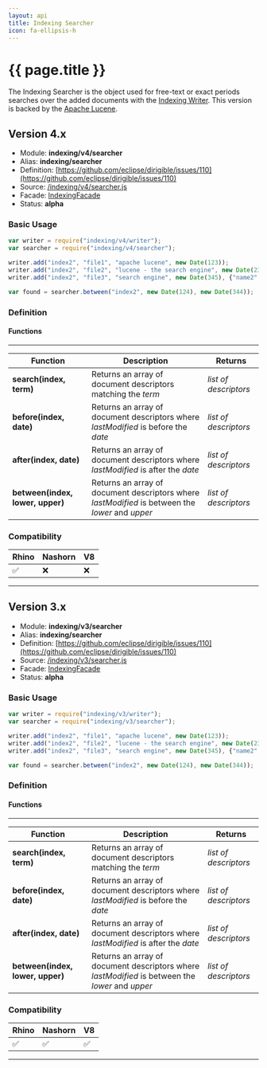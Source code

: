 ```yaml
---
layout: api
title: Indexing Searcher
icon: fa-ellipsis-h
---
```


{{ page.title }}
===

The Indexing Searcher is the object used for free-text or exact periods searches over the added documents with the [Indexing Writer](indexing_writer.html). This version is backed by the [Apache Lucene](http://lucene.apache.org/).

Version 4.x
---

- Module: **indexing/v4/searcher**
- Alias: **indexing/searcher**
- Definition: [https://github.com/eclipse/dirigible/issues/110](https://github.com/eclipse/dirigible/issues/110)
- Source: [/indexing/v4/searcher.js](https://github.com/dirigiblelabs/api-indexing/blob/master/indexing/v4/searcher.js)
- Facade: [IndexingFacade](https://github.com/eclipse/dirigible/blob/master/api/api-facade/api-indexing/src/main/java/org/eclipse/dirigible/api/v3/indexing/IndexingFacade.java)
- Status: **alpha**


### Basic Usage

```javascript
var writer = require("indexing/v4/writer");
var searcher = require("indexing/v4/searcher");

writer.add("index2", "file1", "apache lucene", new Date(123));
writer.add("index2", "file2", "lucene - the search engine", new Date(234), {"name2":"value2"});
writer.add("index2", "file3", "search engine", new Date(345), {"name2":"value2"});

var found = searcher.between("index2", new Date(124), new Date(344));
```

### Definition

#### Functions

---

Function     | Description | Returns
------------ | ----------- | --------
**search(index, term)**   | Returns an array of document descriptors matching the *term* | *list of descriptors*
**before(index, date)**   | Returns an array of document descriptors where *lastModified* is before the *date* | *list of descriptors*
**after(index, date)**   | Returns an array of document descriptors where *lastModified* is after the *date* | *list of descriptors*
**between(index, lower, upper)**   | Returns an array of document descriptors where *lastModified* is between the *lower* and *upper* | *list of descriptors*


### Compatibility

Rhino | Nashorn | V8
----- | ------- | --------
 ✅  | ❌  | ❌
 
 ---

Version 3.x
---


- Module: **indexing/v3/searcher**
- Alias: **indexing/searcher**
- Definition: [https://github.com/eclipse/dirigible/issues/110](https://github.com/eclipse/dirigible/issues/110)
- Source: [/indexing/v3/searcher.js](https://github.com/dirigiblelabs/api-v3-indexing/blob/master/indexing/v3/searcher.js)
- Facade: [IndexingFacade](https://github.com/eclipse/dirigible/blob/master/api/api-facade/api-indexing/src/main/java/org/eclipse/dirigible/api/v3/indexing/IndexingFacade.java)
- Status: **alpha**


### Basic Usage

```javascript
var writer = require("indexing/v3/writer");
var searcher = require("indexing/v3/searcher");

writer.add("index2", "file1", "apache lucene", new Date(123));
writer.add("index2", "file2", "lucene - the search engine", new Date(234), {"name2":"value2"});
writer.add("index2", "file3", "search engine", new Date(345), {"name2":"value2"});

var found = searcher.between("index2", new Date(124), new Date(344));
```

### Definition

#### Functions

---

Function     | Description | Returns
------------ | ----------- | --------
**search(index, term)**   | Returns an array of document descriptors matching the *term* | *list of descriptors*
**before(index, date)**   | Returns an array of document descriptors where *lastModified* is before the *date* | *list of descriptors*
**after(index, date)**   | Returns an array of document descriptors where *lastModified* is after the *date* | *list of descriptors*
**between(index, lower, upper)**   | Returns an array of document descriptors where *lastModified* is between the *lower* and *upper* | *list of descriptors*


### Compatibility

Rhino | Nashorn | V8
----- | ------- | --------
 ✅  | ✅  | ✅
 
 ---
